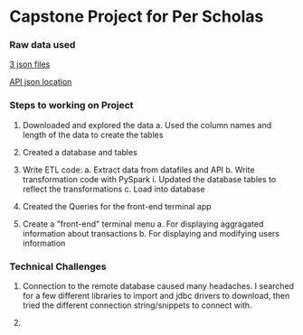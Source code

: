 # Capstone Project for Per Scholas

### Raw data used

[3 json files](https://drive.google.com/drive/folders/1J4a2UndLvVWszHAL2VxJeVXyAHm3xYIp?usp=sharing)

[API json location](https://raw.githubusercontent.com/platformps/LoanDataset/main/loan_data.json)

### Steps to working on Project

1. Downloaded and explored the data
   a. Used the column names and length of the data to create the tables

2. Created a database and tables

3. Write ETL code:
   a. Extract data from datafiles and API
   b. Write transformation code with PySpark
   i. Updated the database tables to reflect the transformations
   c. Load into database

4. Created the Queries for the front-end terminal app

5. Create a "front-end" terminal menu
   a. For displaying aggragated information about transactions
   b. For displaying and modifying users information
   
   
### Technical Challenges
1. Connection to the remote database caused many headaches. I searched for a few different libraries to import and jdbc drivers to download, then tried the different connection string/snippets to connect with.

2.    
